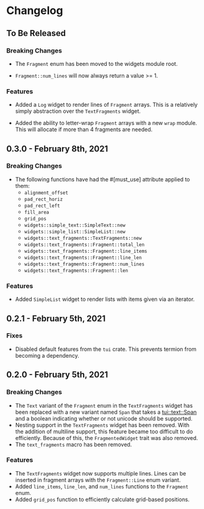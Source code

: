 # Changelog

## To Be Released

### Breaking Changes

* The `Fragment` enum has been moved to the widgets module root.

* `Fragment::num_lines` will now always return a value >= 1.

### Features

* Added a `Log` widget to render lines of `Fragment` arrays. This is a relatively simply abstraction over the `TextFragments` widget.

* Added the ability to letter-wrap `Fragment` arrays with a new `wrap` module. This will allocate if more than 4 fragments are needed.

## 0.3.0 - February 8th, 2021

### Breaking Changes

* The following functions have had the #[must_use] attribute applied to them:
    * `alignment_offset`
    * `pad_rect_horiz`
    * `pad_rect_left`
    * `fill_area`
    * `grid_pos`
    * `widgets::simple_text::SimpleText::new`
    * `widgets::simple_list::SimpleList::new`
    * `widgets::text_fragments::TextFragments::new`
    * `widgets::text_fragments::Fragment::total_len`
    * `widgets::text_fragments::Fragment::line_items`
    * `widgets::text_fragments::Fragment::line_len`
    * `widgets::text_fragments::Fragment::num_lines`
    * `widgets::text_fragments::Fragment::len`

### Features

* Added `SimpleList` widget to render lists with items given via an iterator.

## 0.2.1 - February 5th, 2021

### Fixes

* Disabled default features from the `tui` crate. This prevents termion from becoming a dependency.

## 0.2.0 - February 5th, 2021

### Breaking Changes

* The `Text` variant of the `Fragment` enum in the `TextFragments` widget has been replaced with a new variant named `Span` that takes a [tui::text::Span](https://docs.rs/tui/0.14.0/tui/text/struct.Span.html) and a boolean indicating whether or not unicode should be supported.
* Nesting support in the `TextFragments` widget has been removed. With the addition of multiline support, this feature became too difficult to do efficiently. Because of this, the `FragmentedWidget` trait was also removed.
* The `text_fragments` macro has been removed.

### Features

* The `TextFragments` widget now supports multiple lines. Lines can be inserted in fragment arrays with the `Fragment::Line` enum variant.
* Added `line_items`, `line_len`, and `num_lines` functions to the `Fragment` enum.
* Added `grid_pos` function to efficiently calculate grid-based positions.